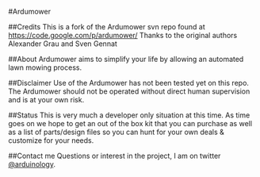 #Ardumower

##Credits
This is a fork of the Ardumower svn repo found at https://code.google.com/p/ardumower/
Thanks to the original authors Alexander Grau and Sven Gennat


##About
Ardumower aims to simplify your life by allowing an automated lawn mowing process.


##Disclaimer
Use of the Ardumower has not been tested yet on this repo. The Ardumower should not be operated without direct human supervision and is at your own risk.


##Status
This is very much a developer only situation at this time. As time goes on we hope to get an out of the box kit that you can purchase as well as a list of parts/design files so you can hunt for your own deals & customize for your needs.


##Contact me
Questions or interest in the project, I am on twitter [@arduinology](https://twitter.com/arduinology).
